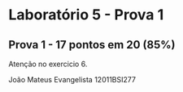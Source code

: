 # Laboratório 5 - Prova 1

## Prova 1 - 17 pontos em 20 (85%)

Atenção no exercicio 6.

João Mateus Evangelista 12011BSI277
